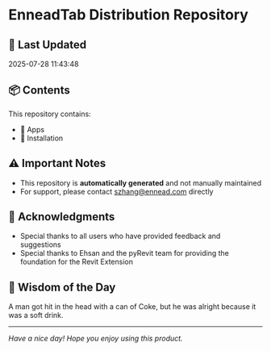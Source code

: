 # EnneadTab Distribution Repository

## 📅 Last Updated
2025-07-28 11:43:48



## 📦 Contents
This repository contains:
- 📂 Apps
- 📂 Installation

## ⚠️ Important Notes
- This repository is **automatically generated** and not manually maintained
- For support, please contact szhang@ennead.com directly

## 🙏 Acknowledgments
- Special thanks to all users who have provided feedback and suggestions
- Special thanks to Ehsan and the pyRevit team for providing the foundation for the Revit Extension

## 💭 Wisdom of the Day
A man got hit in the head with a can of Coke, but he was alright because it was a soft drink.

---
*Have a nice day! Hope you enjoy using this product.*
